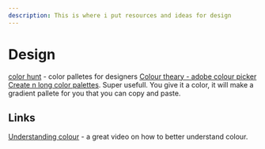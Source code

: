 ```yaml
---
description: This is where i put resources and ideas for design
---
```


# Design

[color hunt](https://colorhunt.co) - color palletes for designers
[Colour theary - adobe colour picker](https://color.adobe.com/create/color-wheel)
[Create n long color palettes](https://colordesigner.io/gradient-generator). Super usefull. You give it a color, it will make a gradient pallete for you that you can copy and paste.
## Links

[Understanding colour](https://www.youtube.com/watch?v=Qj1FK8n7WgY) - a great video on how to better understand colour. 



